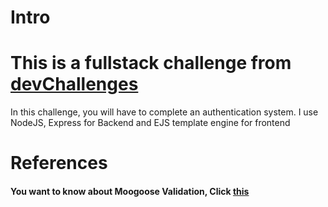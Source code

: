 # Intro
<h1>This is a fullstack challenge from <a href="https://devchallenges.io">devChallenges</a></h1>
<p>In this challenge, you will have to complete an authentication system.
I use NodeJS, Express for Backend and EJS template engine for frontend</p>

# References
<h4>You want to know about Moogoose Validation, Click&nbsp;<a href="https://mongoosejs.com/docs/validation.html">this</a></h4>
